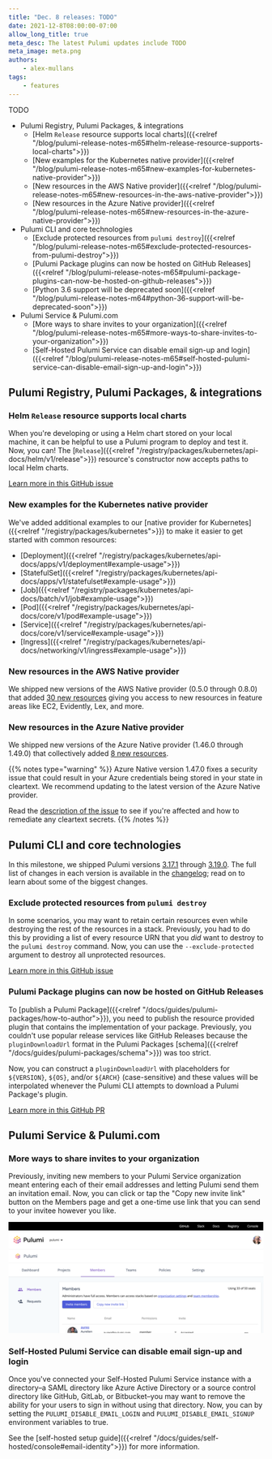 ```yaml
---
title: "Dec. 8 releases: TODO"
date: 2021-12-8T08:00:00-07:00
allow_long_title: true
meta_desc: The latest Pulumi updates include TODO
meta_image: meta.png
authors:
    - alex-mullans
tags:
    - features
---
```


TODO

- Pulumi Registry, Pulumi Packages, & integrations
  - [Helm `Release` resource supports local charts]({{<relref "/blog/pulumi-release-notes-m65#helm-release-resource-supports-local-charts">}})
  - [New examples for the Kubernetes native provider]({{<relref "/blog/pulumi-release-notes-m65#new-examples-for-kubernetes-native-provider">}})
  - [New resources in the AWS Native provider]({{<relref "/blog/pulumi-release-notes-m65#new-resources-in-the-aws-native-provider">}})
  - [New resources in the Azure Native provider]({{<relref "/blog/pulumi-release-notes-m65#new-resources-in-the-azure-native-provider">}})
- Pulumi CLI and core technologies
  - [Exclude protected resources from `pulumi destroy`]({{<relref "/blog/pulumi-release-notes-m65#exclude-protected-resources-from-pulumi-destroy">}})
  - [Pulumi Package plugins can now be hosted on GitHub Releases]({{<relref "/blog/pulumi-release-notes-m65#pulumi-package-plugins-can-now-be-hosted-on-github-releases">}})
  - [Python 3.6 support will be deprecated soon]({{<relref "/blog/pulumi-release-notes-m64#python-36-support-will-be-deprecated-soon">}})
- Pulumi Service & Pulumi.com
  - [More ways to share invites to your organization]({{<relref "/blog/pulumi-release-notes-m65#more-ways-to-share-invites-to-your-organization">}})
  - [Self-Hosted Pulumi Service can disable email sign-up and login]({{<relref "/blog/pulumi-release-notes-m65#self-hosted-pulumi-service-can-disable-email-sign-up-and-login">}})

<!--more-->

## Pulumi Registry, Pulumi Packages, & integrations

### Helm `Release` resource supports local charts

When you're developing or using a Helm chart stored on your local machine, it can be helpful to use a Pulumi program to deploy and test it. Now, you can! The [`Release`]({{<relref "/registry/packages/kubernetes/api-docs/helm/v1/release">}}) resource's constructor now accepts paths to local Helm charts.

[Learn more in this GitHub issue](https://github.com/pulumi/pulumi-kubernetes/issues/1732)

### New examples for the Kubernetes native provider

We've added additional examples to our [native provider for Kubernetes]({{<relref "/registry/packages/kubernetes">}}) to make it easier to get started with common resources:

- [Deployment]({{<relref "/registry/packages/kubernetes/api-docs/apps/v1/deployment#example-usage">}})
- [StatefulSet]({{<relref "/registry/packages/kubernetes/api-docs/apps/v1/statefulset#example-usage">}})
- [Job]({{<relref "/registry/packages/kubernetes/api-docs/batch/v1/job#example-usage">}})
- [Pod]({{<relref "/registry/packages/kubernetes/api-docs/core/v1/pod#example-usage">}})
- [Service]({{<relref "/registry/packages/kubernetes/api-docs/core/v1/service#example-usage">}})
- [Ingress]({{<relref "/registry/packages/kubernetes/api-docs/networking/v1/ingress#example-usage">}})

### New resources in the AWS Native provider

We shipped new versions of the AWS Native provider (0.5.0 through 0.8.0) that added [30 new resources](https://github.com/pulumi/pulumi-aws-native/compare/v0.5.0...v0.8.0#diff-1ac835cc58d7899e9299c7570151c7b0d7732c78f1bd53fe25fd4189b72e168e) giving you access to new resources in feature areas like EC2, Evidently, Lex, and more.

### New resources in the Azure Native provider

We shipped new versions of the Azure Native provider (1.46.0 through 1.49.0) that collectively added [8 new resources](https://github.com/pulumi/pulumi-azure-native/blob/master/CHANGELOG.md#1450-2021-11-05).

{{% notes type="warning" %}}
Azure Native version 1.47.0 fixes a security issue that could result in your Azure credentials being stored in your state in cleartext. We recommend updating to the latest version of the Azure Native provider.

Read the [description of the issue](https://github.com/pulumi/pulumi-azure-native/blob/master/CHANGELOG.md#1470-2021-11-19) to see if you're affected and how to remediate any cleartext secrets.
{{% /notes %}}

## Pulumi CLI and core technologies

In this milestone, we shipped Pulumi versions [3.17.1](https://github.com/pulumi/pulumi/releases/tag/v3.17.1) through [3.19.0](https://github.com/pulumi/pulumi/releases/tag/v3.19.0). The full list of changes in each version is available in the [changelog](https://github.com/pulumi/pulumi/blob/master/CHANGELOG.md); read on to learn about some of the biggest changes.

### Exclude protected resources from `pulumi destroy`

In some scenarios, you may want to retain certain resources even while destroying the rest of the resources in a stack. Previously, you had to do this by providing a list of every resource URN that you _did_ want to destroy to the `pulumi destroy` command. Now, you can use the `--exclude-protected` argument to destroy all unprotected resources.

[Learn more in this GitHub issue](https://github.com/pulumi/pulumi/issues/6539)

### Pulumi Package plugins can now be hosted on GitHub Releases

To [publish a Pulumi Package]({{<relref "/docs/guides/pulumi-packages/how-to-author">}}), you need to publish the resource provided plugin that contains the implementation of your package. Previously, you couldn't use popular release services like GitHub Releases because the `pluginDownloadUrl` format in the Pulumi Packages [schema]({{<relref "/docs/guides/pulumi-packages/schema">}}) was too strict.

Now, you can construct a `pluginDownloadUrl` with placeholders for `${VERSION}`, `${OS}`, and/or `${ARCH}` (case-sensitive) and these values will be interpolated whenever the Pulumi CLI attempts to download a Pulumi Package's plugin.

[Learn more in this GitHub PR](https://github.com/pulumi/pulumi/pull/8507)

## Pulumi Service & Pulumi.com

### More ways to share invites to your organization

Previously, inviting new members to your Pulumi Service organization meant entering each of their email addresses and letting Pulumi send them an invitation email. Now, you can click or tap the "Copy new invite link" button on the Members page and get a one-time use link that you can send to your invitee however you like.

![A screenshot of the Pulumi Service on the Members page showing the new button to "copy new invite link"](invite-links.png)

### Self-Hosted Pulumi Service can disable email sign-up and login

Once you've connected your Self-Hosted Pulumi Service instance with a directory–a SAML directory like Azure Active Directory or a source control directory like GitHub, GitLab, or Bitbucket–you may want to remove the ability for your users to sign in without using that directory. Now, you can by setting the `PULUMI_DISABLE_EMAIL_LOGIN` and `PULUMI_DISABLE_EMAIL_SIGNUP` environment variables to true.

See the [self-hosted setup guide]({{<relref "/docs/guides/self-hosted/console#email-identity">}}) for more information.
